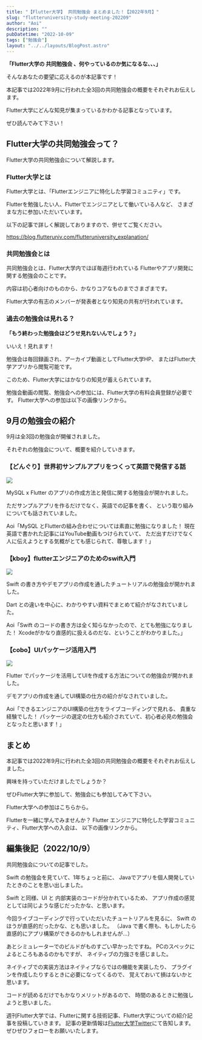 ```yaml
---
title: "【Flutter大学】 共同勉強会 まとめました！【2022年9月】"
slug: "flutteruniversity-study-meeting-202209"
author: "Aoi"
description: ""
pubDatetime: "2022-10-09"
tags: ["勉強会"]
layout: "../../layouts/BlogPost.astro"
---
```


**「Flutter大学の 共同勉強会 、何やっているのか気になるな、、、」**

そんなあなたの要望に応えるのが本記事です！

本記事では2022年9月に行われた全3回の共同勉強会の概要をそれぞれお伝えします。

Flutter大学にどんな知見が集まっているかわかる記事となっています。

ぜひ読んでみて下さい！

## Flutter大学の共同勉強会って？

Flutter大学の共同勉強会について解説します。

### Flutter大学とは

Flutter大学とは、「Flutterエンジニアに特化した学習コミュニティ」です。

Flutterを勉強したい人、Flutterでエンジニアとして働いている人など、
さまざまな方に参加いただいています。

以下の記事で詳しく解説しておりますので、併せてご覧ください。

https://blog.flutteruniv.com/flutteruniversity_explanation/

### 共同勉強会とは

共同勉強会とは、Flutter大学内でほぼ毎週行われている
Flutterやアプリ開発に関する勉強会のことです。

内容は初心者向けのものから、かなりコアなものまでさまざまです。

Flutter大学の有志のメンバーが発表者となり知見の共有が行われています。

### 過去の勉強会は見れる？

**「もう終わった勉強会はどうせ見れないんでしょう？」**

いいえ！見れます！

勉強会は毎回録画され、アーカイブ動画としてFlutter大学HP、
またはFlutter大学アプリから閲覧可能です。

このため、Flutter大学にはかなりの知見が蓄えられています。

勉強会動画の閲覧、勉強会への参加には、Flutter大学の有料会員登録が必要です。
Flutter大学への参加は以下の画像リンクから。

## 9月の勉強会の紹介

9月は全3回の勉強会が開催されました。

それぞれの勉強会について、概要を紹介していきます。

### **【どんぐり】世界初サンプルアプリをつくって英語で発信する話**

![](http://34.145.4.125/wp-content/uploads/2022/10/20221009_mysql.png)

MySQL x Flutter のアプリの作成方法と発信に関する勉強会が開かれました。

ただサンプルアプリを作るだけでなく、英語での記事を書く、
という取り組みについても話されていました。

Aoi「MySQL とFlutterの組み合わせについては素直に勉強になりました！
現在英語で書かれた記事にはYouTube動画もつけられていて、
ただ出すだけでなく人に伝えようとする気概がとても感じられて、尊敬します！」

### **【kboy】flutterエンジニアのためのswift入門**

![](http://34.145.4.125/wp-content/uploads/2022/10/20221009_swift.png)

Swift の書き方やデモアプリの作成を通したチュートリアルの勉強会が開かれました。

Dart との違いを中心に、わかりやすい資料でまとめて紹介がなされていました。

Aoi「Swift のコードの書き方は全く知らなかったので、とても勉強になりました！
Xcodeがかなり直感的に扱えるのだな、ということがわかりました。」

### **【cobo】UIパッケージ活用入門**

![](http://34.145.4.125/wp-content/uploads/2022/10/20221009_ui.png)

Flutter でパッケージを活用してUIを作成する方法についての勉強会が開かれました。

デモアプリの作成を通してUI構築の仕方の紹介がなされていました。

Aoi「できるエンジニアのUI構築の仕方をライブコーディングで見れる、
貴重な経験でした！
パッケージの選定の仕方も紹介されていて、初心者必見の勉強会となったと思います！」

## まとめ

本記事では2022年9月に行われた全3回の共同勉強会の概要をそれぞれお伝えしました。

興味を持っていただけましたでしょうか？

ぜひFlutter大学に参加して、勉強会にも参加してみて下さい。

Flutter大学への参加はこちらから。

Flutterを一緒に学んでみませんか？
Flutter エンジニアに特化した学習コミュニティ、Flutter大学への入会は、
以下の画像リンクから。

## 編集後記（2022/10/9）

共同勉強会についての記事でした。

Swift の勉強会を見ていて、1年ちょっと前に、
Javaでアプリを個人開発していたときのことを思い出しました。

Swift と同様、UI と 内部実装のコードが分かれているため、
アプリ作成の感覚としては同じような感じだったかな、と思います。

今回ライブコーディングで行っていただいたチュートリアルを見るに、
Swift のほうが直感的だったかな、とも思いました。
（Java で書く際も、もしかしたら直感的にアプリ構築ができるのかもしれませんが...）

あとシミュレーターでのビルドがものすごい早かったですね。
PCのスペックによるところもあるのかもですが、
ネイティブの力強さを感じました。

ネイティブでの実装方法はネイティブならではの機能を実装したり、
プラグインを作成したりするときに必要になってくるので、
覚えておいて損はないかと思います。

コードが読めるだけでもかなりメリットがあるので、
時間のあるときに勉強しようと思いました。

週刊Flutter大学では、Flutterに関する技術記事、Flutter大学についての紹介記事を投稿していきます。
記事の更新情報は[Flutter大学Twitter](https://twitter.com/FlutterUniv)にて告知します。
ぜひぜひフォローをお願いいたします。